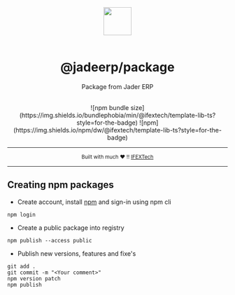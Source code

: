 <div align="center">
  <img src="https://res.cloudinary.com/degielxb9/image/upload/v1620676200/logo-ico_iclowj.png" width="64px">
</div>

<br />

<div align="center">
  <h1>@jadeerp/package</h1>
  <p>Package from Jader ERP</p>
</div>

<br />


<div align="center">
![npm bundle size](https://img.shields.io/bundlephobia/min/@ifextech/template-lib-ts?style=for-the-badge)
![npm](https://img.shields.io/npm/dw/@ifextech/template-lib-ts?style=for-the-badge)
</div>

---

<div align="center">
  <sub>Built with much ❤︎ !! <a href="https://ifextech.com.br">IFEXTech</a></sub>
</div>

[npm-downloads]: https://img.shields.io/npm/dt/@ifextech/nats-event?style=for-the-badge
[npm-size]: https://img.shields.io/bundlephobia/min/@ifextech/nats-event/1.0.5?style=for-the-badge
[npm-url]: https://www.npmjs.com/package/@ifextech/nats-event

[npm-image]: https://img.shields.io/npm/v/@fhpriamo/reverse.svg?style=for-the-badge&logo=npm
[npm-url]: https://npmjs.org/package/@fhpriamo/reverse "npm"

[jest-image]: https://img.shields.io/badge/tested_with-jest-99424f.svg?style=for-the-badge&logo=jest
[jest-url]: https://github.com/facebook/jest "jest"

---

## Creating npm packages

- Create account, install [npm](https://www.npmjs.com) and sign-in using npm cli

```shell
npm login
```

- Create a public package into registry

```shell
npm publish --access public
```

- Publish new versions, features and fixe's

```shell
git add .
git commit -m "<Your comment>"
npm version patch
npm publish
```
